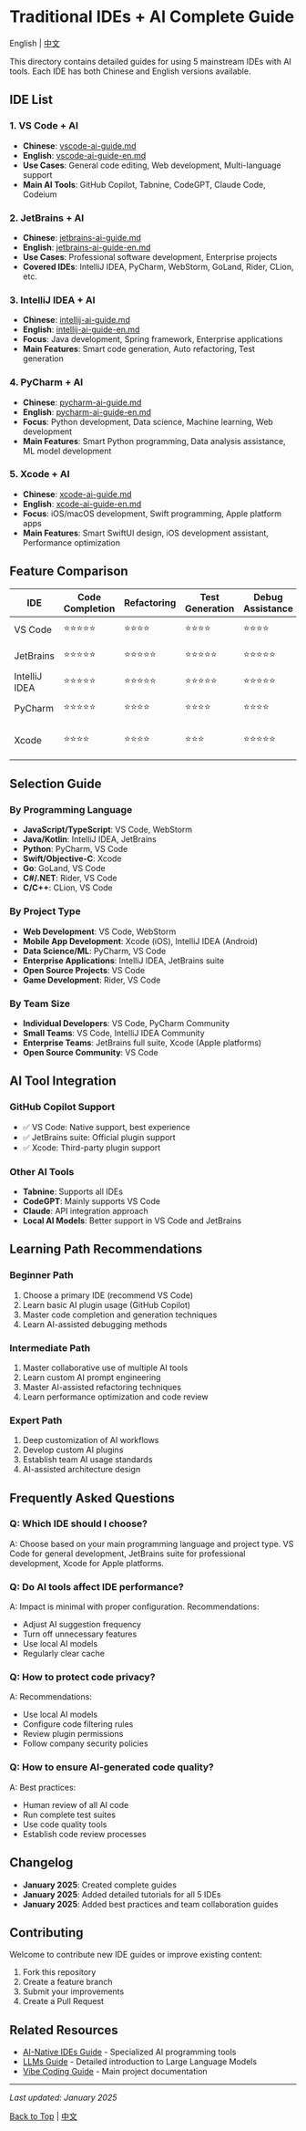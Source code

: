 # Traditional IDEs + AI Complete Guide

English | [中文](./abstract.md)

This directory contains detailed guides for using 5 mainstream IDEs with AI tools. Each IDE has both Chinese and English versions available.

## IDE List

### 1. VS Code + AI
- **Chinese**: [vscode-ai-guide.md](./vscode-ai-guide.md)
- **English**: [vscode-ai-guide-en.md](./vscode-ai-guide-en.md)
- **Use Cases**: General code editing, Web development, Multi-language support
- **Main AI Tools**: GitHub Copilot, Tabnine, CodeGPT, Claude Code, Codeium

### 2. JetBrains + AI
- **Chinese**: [jetbrains-ai-guide.md](./jetbrains-ai-guide.md)
- **English**: [jetbrains-ai-guide-en.md](./jetbrains-ai-guide-en.md)
- **Use Cases**: Professional software development, Enterprise projects
- **Covered IDEs**: IntelliJ IDEA, PyCharm, WebStorm, GoLand, Rider, CLion, etc.

### 3. IntelliJ IDEA + AI
- **Chinese**: [intellij-ai-guide.md](./intellij-ai-guide.md)
- **English**: [intellij-ai-guide-en.md](./intellij-ai-guide-en.md)
- **Focus**: Java development, Spring framework, Enterprise applications
- **Main Features**: Smart code generation, Auto refactoring, Test generation

### 4. PyCharm + AI
- **Chinese**: [pycharm-ai-guide.md](./pycharm-ai-guide.md)
- **English**: [pycharm-ai-guide-en.md](./pycharm-ai-guide-en.md)
- **Focus**: Python development, Data science, Machine learning, Web development
- **Main Features**: Smart Python programming, Data analysis assistance, ML model development

### 5. Xcode + AI
- **Chinese**: [xcode-ai-guide.md](./xcode-ai-guide.md)
- **English**: [xcode-ai-guide-en.md](./xcode-ai-guide-en.md)
- **Focus**: iOS/macOS development, Swift programming, Apple platform apps
- **Main Features**: Smart SwiftUI design, iOS development assistant, Performance optimization

## Feature Comparison

| IDE | Code Completion | Refactoring | Test Generation | Debug Assistance | Performance Analysis | Special Features |
|-----|----------------|-------------|-----------------|------------------|---------------------|------------------|
| VS Code | ⭐⭐⭐⭐⭐ | ⭐⭐⭐⭐ | ⭐⭐⭐⭐ | ⭐⭐⭐⭐ | ⭐⭐⭐ | Rich plugin ecosystem |
| JetBrains | ⭐⭐⭐⭐⭐ | ⭐⭐⭐⭐⭐ | ⭐⭐⭐⭐⭐ | ⭐⭐⭐⭐⭐ | ⭐⭐⭐⭐⭐ | Enterprise dev tools |
| IntelliJ IDEA | ⭐⭐⭐⭐⭐ | ⭐⭐⭐⭐⭐ | ⭐⭐⭐⭐⭐ | ⭐⭐⭐⭐⭐ | ⭐⭐⭐⭐⭐ | Best for Java ecosystem |
| PyCharm | ⭐⭐⭐⭐⭐ | ⭐⭐⭐⭐ | ⭐⭐⭐⭐ | ⭐⭐⭐⭐ | ⭐⭐⭐⭐ | Data science specialization |
| Xcode | ⭐⭐⭐⭐ | ⭐⭐⭐⭐ | ⭐⭐⭐ | ⭐⭐⭐⭐⭐ | ⭐⭐⭐⭐⭐ | Apple platform exclusive |

## Selection Guide

### By Programming Language
- **JavaScript/TypeScript**: VS Code, WebStorm
- **Java/Kotlin**: IntelliJ IDEA, JetBrains
- **Python**: PyCharm, VS Code
- **Swift/Objective-C**: Xcode
- **Go**: GoLand, VS Code
- **C#/.NET**: Rider, VS Code
- **C/C++**: CLion, VS Code

### By Project Type
- **Web Development**: VS Code, WebStorm
- **Mobile App Development**: Xcode (iOS), IntelliJ IDEA (Android)
- **Data Science/ML**: PyCharm, VS Code
- **Enterprise Applications**: IntelliJ IDEA, JetBrains suite
- **Open Source Projects**: VS Code
- **Game Development**: Rider, VS Code

### By Team Size
- **Individual Developers**: VS Code, PyCharm Community
- **Small Teams**: VS Code, IntelliJ IDEA Community
- **Enterprise Teams**: JetBrains full suite, Xcode (Apple platforms)
- **Open Source Community**: VS Code

## AI Tool Integration

### GitHub Copilot Support
- ✅ VS Code: Native support, best experience
- ✅ JetBrains suite: Official plugin support
- ✅ Xcode: Third-party plugin support

### Other AI Tools
- **Tabnine**: Supports all IDEs
- **CodeGPT**: Mainly supports VS Code
- **Claude**: API integration approach
- **Local AI Models**: Better support in VS Code and JetBrains

## Learning Path Recommendations

### Beginner Path
1. Choose a primary IDE (recommend VS Code)
2. Learn basic AI plugin usage (GitHub Copilot)
3. Master code completion and generation techniques
4. Learn AI-assisted debugging methods

### Intermediate Path
1. Master collaborative use of multiple AI tools
2. Learn custom AI prompt engineering
3. Master AI-assisted refactoring techniques
4. Learn performance optimization and code review

### Expert Path
1. Deep customization of AI workflows
2. Develop custom AI plugins
3. Establish team AI usage standards
4. AI-assisted architecture design

## Frequently Asked Questions

### Q: Which IDE should I choose?
A: Choose based on your main programming language and project type. VS Code for general development, JetBrains suite for professional development, Xcode for Apple platforms.

### Q: Do AI tools affect IDE performance?
A: Impact is minimal with proper configuration. Recommendations:
- Adjust AI suggestion frequency
- Turn off unnecessary features
- Use local AI models
- Regularly clear cache

### Q: How to protect code privacy?
A: Recommendations:
- Use local AI models
- Configure code filtering rules
- Review plugin permissions
- Follow company security policies

### Q: How to ensure AI-generated code quality?
A: Best practices:
- Human review of all AI code
- Run complete test suites
- Use code quality tools
- Establish code review processes

## Changelog

- **January 2025**: Created complete guides
- **January 2025**: Added detailed tutorials for all 5 IDEs
- **January 2025**: Added best practices and team collaboration guides

## Contributing

Welcome to contribute new IDE guides or improve existing content:

1. Fork this repository
2. Create a feature branch
3. Submit your improvements
4. Create a Pull Request

## Related Resources

- [AI-Native IDEs Guide](../AI-Native%20IDEs/) - Specialized AI programming tools
- [LLMs Guide](../LLMs/) - Detailed introduction to Large Language Models
- [Vibe Coding Guide](../README.md) - Main project documentation

---

*Last updated: January 2025*

[Back to Top](#traditional-ides--ai-complete-guide) | [中文](./README.md) 